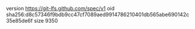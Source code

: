 version https://git-lfs.github.com/spec/v1
oid sha256:d8c57346f9bdb9cc47cf7089aed9914786210401db565abe690142c35e85de6f
size 9350
